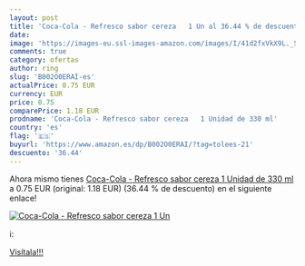 ```yaml
---
layout: post
title: 'Coca-Cola - Refresco sabor cereza   1 Un al 36.44 % de descuento'
date: 
image: 'https://images-eu.ssl-images-amazon.com/images/I/41d2fxVkX9L._SL200_.jpg'
comments: true
category: ofertas
author: ring
slug: 'B002O0ERAI-es'
actualPrice: 0.75 EUR
currency: EUR
price: 0.75
comparePrice: 1.18 EUR
prodname: 'Coca-Cola - Refresco sabor cereza   1 Unidad de 330 ml'
country: 'es'
flag: '🇪🇸'
buyurl: 'https://www.amazon.es/dp/B002O0ERAI/?tag=tolees-21'
descuento: '36.44'
---
```


Ahora mismo tienes [Coca-Cola - Refresco sabor cereza   1 Unidad de 330 ml](https://www.amazon.es/dp/B002O0ERAI/?tag=tolees-21) a 0.75 EUR (original: 1.18 EUR) (36.44 %  de descuento) en el siguiente enlace!

[![Coca-Cola - Refresco sabor cereza   1 Un](https://images-eu.ssl-images-amazon.com/images/I/41d2fxVkX9L._SL200_.jpg)](https://www.amazon.es/dp/B002O0ERAI/?tag=tolees-21)

ℹ️:


[Visítala!!!](https://www.amazon.es/dp/B002O0ERAI/?tag=tolees-21)
